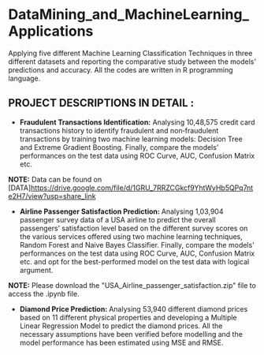 # DataMining_and_MachineLearning_Applications
Applying five different Machine Learning Classification Techniques in three different datasets and reporting the comparative study between the models' predictions and accuracy. All the codes are written in R programming language. 

## PROJECT DESCRIPTIONS IN DETAIL :

* <b>Fraudulent Transactions Identification:</b>
Analysing 10,48,575 credit card transactions history to identify fraudulent and non‐fraudulent transactions by training two machine learning models: Decision Tree and Extreme Gradient Boosting. Finally, compare the models’ performances on the test data using ROC Curve, AUC, Confusion Matrix etc.

<b>NOTE:</b> Data can be found on [DATA]<https://drive.google.com/file/d/1GRU_7RRZCGkcf9YhtWyHb5QPq7nte2H7/view?usp=share_link>

* <b>Airline Passenger Satisfaction Prediction: </b>
Analysing 1,03,904 passenger survey data of a USA airline to predict the overall passengers’ satisfaction level based on the different survey scores on the various services offered using two machine learning techniques, Random Forest and Naive Bayes Classifier. Finally, compare the models’ performances on the test data using ROC Curve, AUC, Confusion Matrix etc. and opt for the best-performed model on the test data with logical argument.

<b>NOTE:</b> Please download the "USA_Airline_passenger_satisfaction.zip" file to access the .ipynb file.  

* <b>Diamond Price Prediction: </b> 
Analysing 53,940 different diamond prices based on 11 different physical properties and developing a Multiple Linear Regression Model to predict the diamond prices. All the necessary assumptions have been verified before modelling and the model performance has been estimated using MSE and RMSE.